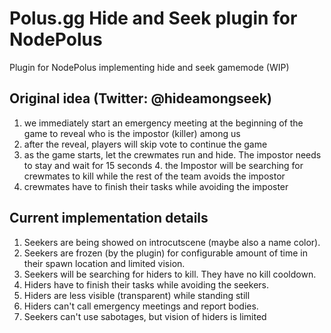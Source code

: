 # Polus.gg Hide and Seek plugin for NodePolus
Plugin for NodePolus implementing hide and seek gamemode (WIP)

## Original idea (Twitter: @hideamongseek)
1. we immediately start an emergency meeting at the beginning of the game to reveal who is the impostor (killer) among us 
2. after the reveal, players will skip vote to continue the game
3. as the game starts, let the crewmates run and hide. The impostor needs to stay and wait for 15 seconds 4. the Impostor will be searching for crewmates to kill while the rest of the team avoids the impostor 
5. crewmates have to finish their tasks while avoiding the imposter

## Current implementation details
1.  Seekers are being showed on introcutscene (maybe also a name color).
2. Seekers are frozen (by the plugin) for configurable amount of time in their spawn location and limited vision.
3. Seekers will be searching for hiders to kill. They have no kill cooldown.
4. Hiders have to finish their tasks while avoiding the seekers.
5. Hiders are less visible (transparent) while standing still
6. Hiders can't call emergency meetings and report bodies.
7. Seekers can't use sabotages, but vision of hiders is limited